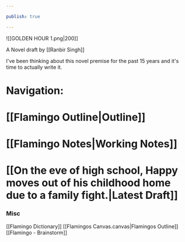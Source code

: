 ```yaml
---

publish: true

---
```


![[GOLDEN HOUR 1.png|200]]

A Novel draft by [[Ranbir Singh]]

I've been thinking about this novel premise for the past 15 years and it's time to actually write it. 

# Navigation:
# [[Flamingo Outline|Outline]]

# [[Flamingo Notes|Working Notes]]

# [[On the eve of high school, Happy moves out of his childhood home due to a family fight.|Latest Draft]]

### Misc
[[Flamingo Dictionary]]
[[Flamingos Canvas.canvas|Flamingos Outline]]
[[Flamingo - Brainstorm]]